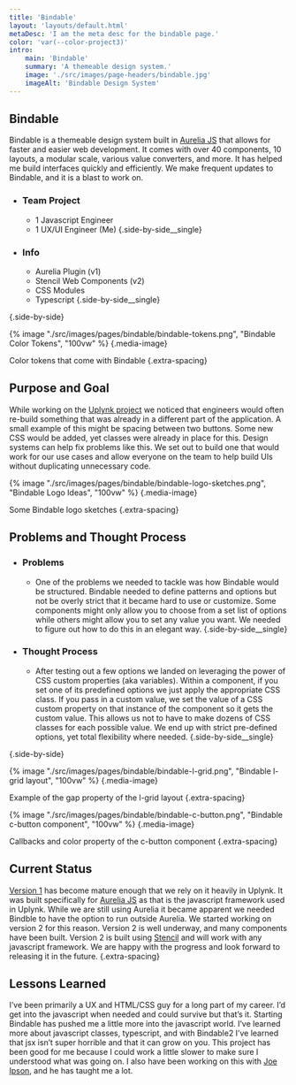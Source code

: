 ```yaml
---
title: 'Bindable'
layout: 'layouts/default.html'
metaDesc: 'I am the meta desc for the bindable page.'
color: 'var(--color-project3)'
intro:
    main: 'Bindable'
    summary: 'A themeable design system.'
    image: './src/images/page-headers/bindable.jpg'
    imageAlt: 'Bindable Design System'
---
```


## Bindable

Bindable is a themeable design system built in [Aurelia JS](https://aurelia.io/) that allows for faster and easier web development. It comes with over 40 components, 10 layouts, a modular scale, various value converters, and more. It has helped me build interfaces quickly and efficiently. We make frequent updates to Bindable, and it is a blast to work on.

- ### Team Project
    - 1 Javascript Engineer
    - 1 UX/UI Engineer (Me)
  {.side-by-side__single}

- ### Info
    - Aurelia Plugin (v1)
    - Stencil Web Components (v2)
    - CSS Modules
    - Typescript
  {.side-by-side__single}

{.side-by-side}

{% image "./src/images/pages/bindable/bindable-tokens.png", "Bindable Color Tokens", "100vw" %}
{.media-image}

Color tokens that come with Bindable
{.extra-spacing}

## Purpose and Goal

While working on the [Uplynk project](/uplynk) we noticed that engineers would often re-build something that was already in a different part of the application. A small example of this might be spacing between two buttons. Some new CSS would be added, yet classes were already in place for this. Design systems can help fix problems like this. We set out to build one that would work for our use cases and allow everyone on the team to help build UIs without duplicating unnecessary code.

{% image "./src/images/pages/bindable/bindable-logo-sketches.png", "Bindable Logo Ideas", "100vw" %}
{.media-image}

Some Bindable logo sketches
{.extra-spacing}

## Problems and Thought Process

- ### Problems
    - One of the problems we needed to tackle was how Bindable would be structured. Bindable needed to define patterns and options but not be overly strict that it became hard to use or customize. Some components might only allow you to choose from a set list of options while others might allow you to set any value you want. We needed to figure out how to do this in an elegant way.
  {.side-by-side__single}

- ### Thought Process
    - After testing out a few options we landed on leveraging the power of CSS custom properties (aka variables). Within a component, if you set one of its predefined options we just apply the appropriate CSS class. If you pass in a custom value, we set the value of a CSS custom property on that instance of the component so it gets the custom value. This allows us not to have to make dozens of CSS classes for each possible value. We end up with strict pre-defined options, yet total flexibility where needed.
  {.side-by-side__single}

{.side-by-side}

{% image "./src/images/pages/bindable/bindable-l-grid.png", "Bindable l-grid layout", "100vw" %}
{.media-image}

Example of the gap property of the l-grid layout
{.extra-spacing}

{% image "./src/images/pages/bindable/bindable-c-button.png", "Bindable c-button component", "100vw" %}
{.media-image}

Callbacks and color property of the c-button component
{.extra-spacing}

## Current Status

[Version 1](https://bindable-ui.com/) has become mature enough that we rely on it heavily in Uplynk. It was built specifically for [Aurelia JS](https://aurelia.io/) as that is the javascript framework used in Uplynk. While we are still using Aurelia it became apparent we needed Bindble to have the option to run outside Aurelia. We started working on version 2 for this reason. Version 2 is well underway, and many components have been built. Version 2 is built using [Stencil](https://stenciljs.com/docs/introduction) and will work with any javascript framework. We are happy with the progress and look forward to releasing it in the future.
{.extra-spacing}

## Lessons Learned

I’ve been primarily a UX and HTML/CSS guy for a long part of my career. I’d get into the javascript when needed and could survive but that’s it. Starting Bindable has pushed me a little more into the javascript world. I’ve learned more about javascript classes, typescript, and with Bindable2 I’ve learned that jsx isn’t super horrible and that it can grow on you. This project has been good for me because I could work a little slower to make sure I understood what was going on. I also have been working on this with [Joe Ipson](https://www.linkedin.com/in/joeipson), and he has taught me a lot.  
